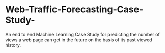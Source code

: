 # Web-Traffic-Forecasting-Case-Study-
An end to end Machine Learning Case Study for predicting the number of views a web page can get in the future on the basis of its past viewed history.
